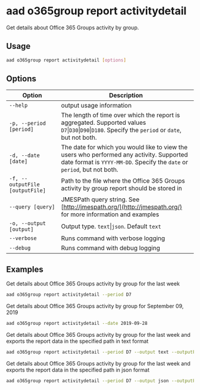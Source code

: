 # aad o365group report activitydetail

Get details about Office 365 Groups activity by group.

## Usage

```sh
aad o365group report activitydetail [options]
```

## Options

Option|Description
------|-----------
`--help`|output usage information
`-p, --period [period]`|The length of time over which the report is aggregated. Supported values `D7`&#x7c;`D30`&#x7c;`D90`&#x7c;`D180`. Specify the `period` or `date`, but not both.
`-d, --date [date]`|The date for which you would like to view the users who performed any activity. Supported date format is `YYYY-MM-DD`. Specify the `date` or `period`, but not both.
`-f, --outputFile [outputFile]`|Path to the file where the Office 365 Groups activity by group report should be stored in
`--query [query]`|JMESPath query string. See [http://jmespath.org/](http://jmespath.org/) for more information and examples
`-o, --output [output]`|Output type. `text`&#x7c;`json`. Default `text`
`--verbose`|Runs command with verbose logging
`--debug`|Runs command with debug logging

## Examples

Get details about Office 365 Groups activity by group for the last week

```sh
aad o365group report activitydetail --period D7
```

Get details about Office 365 Groups activity by group for September 09, 2019

```sh
aad o365group report activitydetail --date 2019-09-28
```

Get details about Office 365 Groups activity by group for the last week and exports the report data in the specified path in text format

```sh
aad o365group report activitydetail --period D7 --output text --outputFile "o365groupactivitydetail.txt"
```

Get details about Office 365 Groups activity by group for the last week and exports the report data in the specified path in json format

```sh
aad o365group report activitydetail --period D7 --output json --outputFile "o365groupactivitydetail.json"
```
